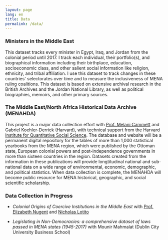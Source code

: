 ```yaml
---
layout: page
lang: en
title: Data
permalink: /data/
---
```


### Ministers in the Middle East
This dataset tracks every minister in Egypt, Iraq, and Jordan from the colonial period until 2017. I track each individual, their portfolio(s), and biographical information including their birthplace, education, socioeconomic class, and other salient social information like religion, ethnicity, and tribal affiliation. I use this dataset to track changes in these countries' selectorates over time and to measure the inclusiveness of MENA ruling coalitions. This dataset is based on extensive archival research in the British Archives and the Jordan National Library, as well as political biographies, memoirs, and other primary sources.

### The Middle East/North Africa Historical Data Archive (MENAHDA)
This project is a major data collection effort with [Prof. Melani Cammett](http://www.melanicammett.org) and Gabriel Koehler-Derrick (Harvard), with technical support from the Harvard [Institute for Quantitative Social Science](https://www.iq.harvard.edu/). The database and website will be a permanent digital repository for the tables of more than 1,000 statistical yearbooks from the MENA region, which were published by the Ottoman state, European colonial powers and post-independence governments in more than sixteen countries in the region. Datasets created from the information in these publications will provide longtitudinal national and sub-national data on a wide range of environmental, economic, demographic, and political statistics. When data collection is complete, the MENAHDA will become public resource for MENA historical, geographic, and social scientific scholarship.

### Data Collection in Progress
- _Colonial Origins of Coercive Institutions in the Middle East_ with [Prof. Elizabeth Nugent](http://www.elizabethnugent.com) and [Nicholas Lotito](https://nicklotito.com/)

- _Legislating in Non-Democracies: a comprehensive dataset of laws passed in MENA states (1945-2017)_ with Mounir Mahmalat (Dublin City University Business School)

